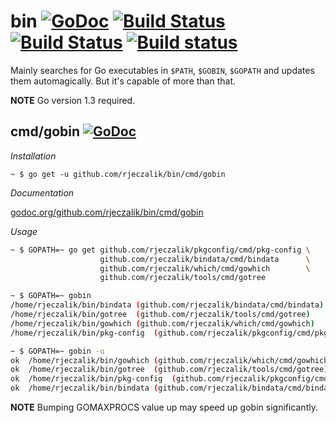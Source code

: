 bin [![GoDoc](https://godoc.org/github.com/rjeczalik/bin?status.svg)](https://godoc.org/github.com/rjeczalik/bin) [![Build Status](https://travis-ci.org/rjeczalik/bin.png?branch=master)](https://travis-ci.org/rjeczalik/bin "linux_amd64") [![Build Status](https://travis-ci.org/rjeczalik/bin.png?branch=osx)](https://travis-ci.org/rjeczalik/bin "darwin_amd64") [![Build status](https://ci.appveyor.com/api/projects/status/sl6pjb76vk3uw4s2)](https://ci.appveyor.com/project/rjeczalik/bin "windows_amd64")
=========

Mainly searches for Go executables in `$PATH`, `$GOBIN`, `$GOPATH` and updates them automagically. But it's capable of more than that.

**NOTE** Go version 1.3 required.

## cmd/gobin [![GoDoc](https://godoc.org/github.com/rjeczalik/bin/cmd/gobin?status.png)](https://godoc.org/github.com/rjeczalik/bin/cmd/gobin)

*Installation*

```
~ $ go get -u github.com/rjeczalik/bin/cmd/gobin
```

*Documentation*

[godoc.org/github.com/rjeczalik/bin/cmd/gobin](http://godoc.org/github.com/rjeczalik/bin/cmd/gobin)

*Usage*

```bash
~ $ GOPATH=~ go get github.com/rjeczalik/pkgconfig/cmd/pkg-config \
                    github.com/rjeczalik/bindata/cmd/bindata      \
                    github.com/rjeczalik/which/cmd/gowhich        \
                    github.com/rjeczalik/tools/cmd/gotree
```
```bash
~ $ GOPATH=~ gobin
/home/rjeczalik/bin/bindata	(github.com/rjeczalik/bindata/cmd/bindata)
/home/rjeczalik/bin/gotree	(github.com/rjeczalik/tools/cmd/gotree)
/home/rjeczalik/bin/gowhich	(github.com/rjeczalik/which/cmd/gowhich)
/home/rjeczalik/bin/pkg-config	(github.com/rjeczalik/pkgconfig/cmd/pkg-config)
```
```bash
~ $ GOPATH=~ gobin -u
ok	/home/rjeczalik/bin/gowhich	(github.com/rjeczalik/which/cmd/gowhich)	5.926s
ok	/home/rjeczalik/bin/gotree	(github.com/rjeczalik/tools/cmd/gotree)	2.494s
ok	/home/rjeczalik/bin/pkg-config	(github.com/rjeczalik/pkgconfig/cmd/pkg-config)	2.635s
ok	/home/rjeczalik/bin/bindata	(github.com/rjeczalik/bindata/cmd/bindata)	3.474s
```

**NOTE** Bumping GOMAXPROCS value up may speed up gobin significantly.

